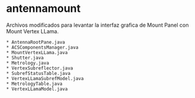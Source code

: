 # antennamount

Archivos modificados para levantar la interfaz grafica de Mount Panel con Mount Vertex LLama.

    * AntennaRootPane.java
    * ACSComponentsManager.java
    * MountVertexLLama.java
    * Shutter.java
    * Metrology.java
    * VertexSubreflector.java
    * SubrefStatusTable.java
    * VertexLLamaSubrefModel.java
    * MetrologyTable.java
    * VertexLLamaModel.java
    
  
